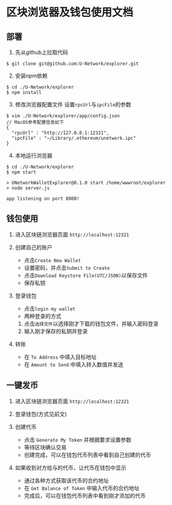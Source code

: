 # 区块浏览器及钱包使用文档
## 部署
1. 先从github上拉取代码

```shell
$ git clone git@github.com:U-Network/explorer.git
```

2. 安装npm依赖
```shell
$ cd ./U-Network/explorer
$ npm install
```

3. 修改浏览器配置文件
设置`rpcUrl`与`ipcFile`的参数
```shell
$ vim ./U-Network/explorer/app/config.json
// MacOS参考配置信息如下
{
  "rpcUrl" : "http://127.0.0.1:12321",
  "ipcFile" : "~/Library/.ethereum/unetwork.ipc"
}
```

4. 本地运行浏览器
```shell
$ cd ./U-Network/explorer
$ npm start

> UNetworkWalletExplorer@0.1.0 start /home/wwwroot/explorer
> node server.js

app listening on port 8000!
```

## 钱包使用 
1. 进入区块链浏览器页面 `http://localhost:12321`
 
2. 创建自己的账户
    - 点击`Create New Wallet`
    - 设置密码，并点击`Submit to Create`
    - 点击`Download Keystore File(UTC/JSON)`以保存文件
    - 保存私钥

3. 登录钱包
    - 点击`login my wallet`
    - 两种登录的方式
    1) 点击`选择文件`以选择刚才下载的钱包文件，并输入密码登录
    2) 输入刚才保存的私钥并登录

4. 转账
    - 在 `To Address` 中填入目标地址
    - 在 `Amount to Send` 中填入转入数值并发送

## 一键发币

1. 进入区块链浏览器页面 `http://localhost:12321`

2. 登录钱包(方式见前文)

3. 创建代币
    - 点击 `Generate My Token` 并根据要求设置参数
    - 等待区块确认交易
    - 创建完成，可以在钱包代币列表中看到自己创建的代币

4. 如果收到对方给与的代币，让代币在钱包中显示
    - 通过各种方式获取该代币的合约地址
    - 在 `Get Balance of Token` 中输入代币的合约地址
    - 完成后，可以在钱包代币列表中看到刚才添加的代币